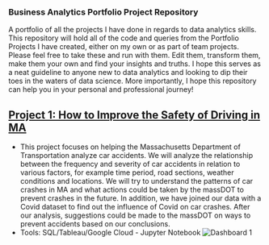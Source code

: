### Business Analytics Portfolio Project Repository

A portfolio of all the projects I have done in regards to data analytics skills.
This repository will hold all of the code and queries from the Portfolio Projects I have created, either on my own or as part of team projects.
Please feel free to take these and run with them. Edit them, transform them, make them your own and find your insights and truths.
I hope this serves as a neat guideline to anyone new to data analytics and looking to dip their toes in the waters of data science.
More importantly, I hope this repository can help you in your personal and professional journey!

## [Project 1: How to Improve the Safety of Driving in MA](https://github.com/jrlemarr/BA775_Project/blob/main/Team%20Assignment-Team-6.ipynb)
- This project focuses on helping the Massachusetts Department of Transportation analyze car accidents. We will analyze the relationship between the frequency and severity of car accidents in relation to various factors, for example time period, road sections, weather conditions and locations. We will try to understand the patterns of car crashes in MA and what actions could be taken by the massDOT to prevent crashes in the future. In addition, we have joined our data with a Covid dataset to find out the influence of Covid on car crashes. After our analysis, suggestions could be made to the massDOT on ways to prevent accidents based on our conclusions.
- Tools: SQL/Tableau/Google Cloud - Jupyter Notebook
![Dashboard 1](https://user-images.githubusercontent.com/86937302/180016841-a86ab694-2b65-47c5-8d8d-fbb532dbb5c6.png)

